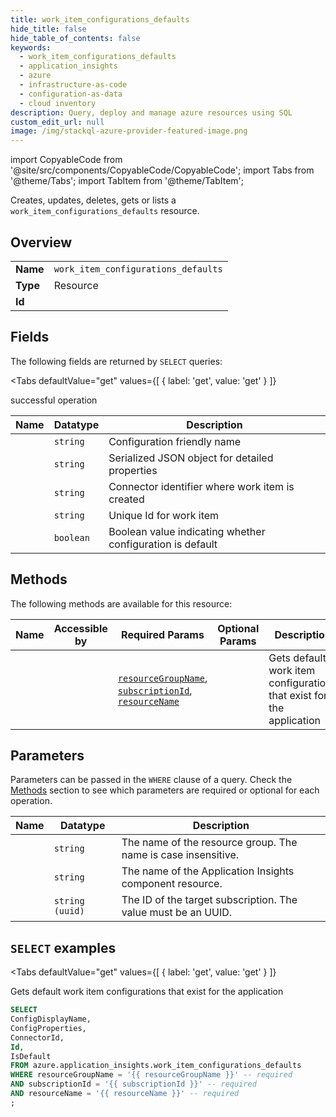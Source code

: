 ```yaml
--- 
title: work_item_configurations_defaults
hide_title: false
hide_table_of_contents: false
keywords:
  - work_item_configurations_defaults
  - application_insights
  - azure
  - infrastructure-as-code
  - configuration-as-data
  - cloud inventory
description: Query, deploy and manage azure resources using SQL
custom_edit_url: null
image: /img/stackql-azure-provider-featured-image.png
---
```


import CopyableCode from '@site/src/components/CopyableCode/CopyableCode';
import Tabs from '@theme/Tabs';
import TabItem from '@theme/TabItem';

Creates, updates, deletes, gets or lists a <code>work_item_configurations_defaults</code> resource.

## Overview
<table><tbody>
<tr><td><b>Name</b></td><td><code>work_item_configurations_defaults</code></td></tr>
<tr><td><b>Type</b></td><td>Resource</td></tr>
<tr><td><b>Id</b></td><td><CopyableCode code="azure.application_insights.work_item_configurations_defaults" /></td></tr>
</tbody></table>

## Fields

The following fields are returned by `SELECT` queries:

<Tabs
    defaultValue="get"
    values={[
        { label: 'get', value: 'get' }
    ]}
>
<TabItem value="get">

successful operation

<table>
<thead>
    <tr>
    <th>Name</th>
    <th>Datatype</th>
    <th>Description</th>
    </tr>
</thead>
<tbody>
<tr>
    <td><CopyableCode code="ConfigDisplayName" /></td>
    <td><code>string</code></td>
    <td>Configuration friendly name</td>
</tr>
<tr>
    <td><CopyableCode code="ConfigProperties" /></td>
    <td><code>string</code></td>
    <td>Serialized JSON object for detailed properties</td>
</tr>
<tr>
    <td><CopyableCode code="ConnectorId" /></td>
    <td><code>string</code></td>
    <td>Connector identifier where work item is created</td>
</tr>
<tr>
    <td><CopyableCode code="Id" /></td>
    <td><code>string</code></td>
    <td>Unique Id for work item</td>
</tr>
<tr>
    <td><CopyableCode code="IsDefault" /></td>
    <td><code>boolean</code></td>
    <td>Boolean value indicating whether configuration is default</td>
</tr>
</tbody>
</table>
</TabItem>
</Tabs>

## Methods

The following methods are available for this resource:

<table>
<thead>
    <tr>
    <th>Name</th>
    <th>Accessible by</th>
    <th>Required Params</th>
    <th>Optional Params</th>
    <th>Description</th>
    </tr>
</thead>
<tbody>
<tr>
    <td><a href="#get"><CopyableCode code="get" /></a></td>
    <td><CopyableCode code="select" /></td>
    <td><a href="#parameter-resourceGroupName"><code>resourceGroupName</code></a>, <a href="#parameter-subscriptionId"><code>subscriptionId</code></a>, <a href="#parameter-resourceName"><code>resourceName</code></a></td>
    <td></td>
    <td>Gets default work item configurations that exist for the application</td>
</tr>
</tbody>
</table>

## Parameters

Parameters can be passed in the `WHERE` clause of a query. Check the [Methods](#methods) section to see which parameters are required or optional for each operation.

<table>
<thead>
    <tr>
    <th>Name</th>
    <th>Datatype</th>
    <th>Description</th>
    </tr>
</thead>
<tbody>
<tr id="parameter-resourceGroupName">
    <td><CopyableCode code="resourceGroupName" /></td>
    <td><code>string</code></td>
    <td>The name of the resource group. The name is case insensitive.</td>
</tr>
<tr id="parameter-resourceName">
    <td><CopyableCode code="resourceName" /></td>
    <td><code>string</code></td>
    <td>The name of the Application Insights component resource.</td>
</tr>
<tr id="parameter-subscriptionId">
    <td><CopyableCode code="subscriptionId" /></td>
    <td><code>string (uuid)</code></td>
    <td>The ID of the target subscription. The value must be an UUID.</td>
</tr>
</tbody>
</table>

## `SELECT` examples

<Tabs
    defaultValue="get"
    values={[
        { label: 'get', value: 'get' }
    ]}
>
<TabItem value="get">

Gets default work item configurations that exist for the application

```sql
SELECT
ConfigDisplayName,
ConfigProperties,
ConnectorId,
Id,
IsDefault
FROM azure.application_insights.work_item_configurations_defaults
WHERE resourceGroupName = '{{ resourceGroupName }}' -- required
AND subscriptionId = '{{ subscriptionId }}' -- required
AND resourceName = '{{ resourceName }}' -- required
;
```
</TabItem>
</Tabs>
